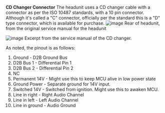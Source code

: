 **CD Changer Connector**
The headunit uses a CD changer cable with a connector as per the ISO 10487 standards, with a 10 pin connector. Although it's called a "C" connector, officially per the standard this is a "D" type connector, which is available for purchase. 
![image](https://github.com/user-attachments/assets/83dc67b8-32bc-4f44-a404-e6bba0df6b6e)
Rear of headunit, from the original service manual for the headunit

![image](https://github.com/user-attachments/assets/64ba6a51-76e4-4787-9cee-458197331b1c)
Excerpt from the service manual of the CD changer. 

As noted, the pinout is as follows:
1. Ground - D2B Ground Bus
3. D2B Bus 1 - Differential Pin 1
5. D2B Bus 2 - Differential Pin 2
6. NC
7. Permanent 14V - Might use this to keep MCU alive in low power state
8. Ground Power - Separate ground for 14V input.
9. Switched 14V - Switched from ignition. Might use this to awaken MCU.
10. Line in right - Right Audio Channel
11. Line in left - Left Audio Channel
12. Line in ground - Audio Ground
